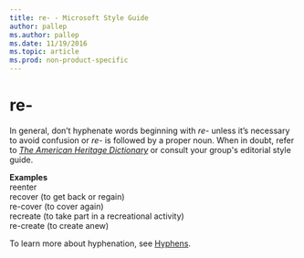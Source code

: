 ```yaml
---
title: re- - Microsoft Style Guide
author: pallep
ms.author: pallep
ms.date: 11/19/2016
ms.topic: article
ms.prod: non-product-specific
---
```


# re-

In general, don’t hyphenate words beginning with *re-* unless it’s necessary to avoid confusion or *re-* is followed by a proper noun. When in doubt, refer to [*The American Heritage Dictionary*](https://ahdictionary.com/) or consult your group's editorial style guide.

**Examples**  
reenter   
recover (to get back or regain)   
re-cover (to cover again)   
recreate (to take part in a recreational activity)   
re-create (to create anew)

To learn more about hyphenation, see [Hyphens](/style-guide/punctuation/dashes-hyphens/hyphens).
